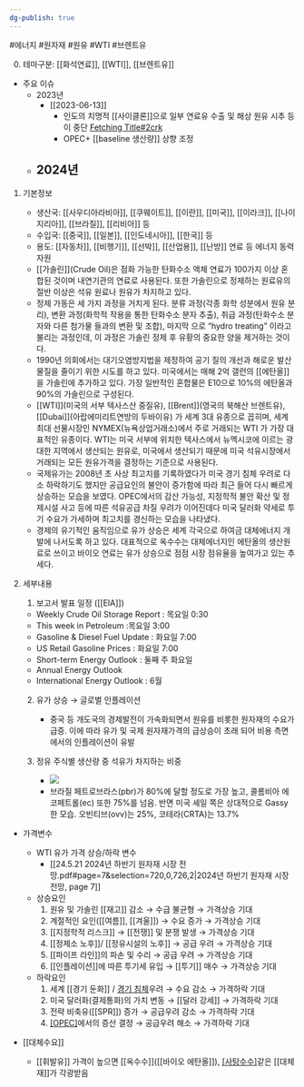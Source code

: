 ```yaml
---
dg-publish: true
---
```

#에너지 #원자재 #원유 #WTI #브렌트유

0. 테마구분: [[화석연료]], [[WTI]], [[브렌트유]]


- 주요 이슈
	- 2023년
		- [[2023-06-13]]
			- 인도의 치명적 [[사이클론]]으로 일부 연료유 수출 및 해상 원유 시추 등이 중단 [Fetching Title#2crk](https://oilprice.com/Latest-Energy-News/World-News/Deadly-Cyclone-In-India-Halts-Fuel-Exports-And-Operations-At-Offshore-Rigs.html)
			- OPEC+ [[baseline 생산량]] 상향 조정
	- 2024년
		-  


1. 기본정보
	- 생산국: [[사우디아라비아]], [[쿠웨이트]], [[이란]], [[미국]], [[이라크]], [[나이지리아]], [[브라질]], [[리비아]] 등
	- 수입국:  [[중국]], [[일본]], [[인도네시아]], [[한국]] 등
	- 용도: [[자동차]], [[비행기]], [[선박]], [[산업용]], [[난방]] 연료 등 에너지 동력 자원
	- [[가솔린]](Crude Oil)은 점화 가능한 탄화수소 액체 연료가 100가지 이상 혼합된 것이며 내연기관의 연료로 사용된다. 또한 가솔린으로 정제하는 원료유의 절반 이상은 석유 원료나 원유가 차지하고 있다.
	- 정제 가동은 세 가지 과정을 거치게 된다. 분류 과정(각종 화학 성분에서 원유 분리), 변환 과정(화학적 작용을 통한 탄화수소 분자 추출), 취급 과정(탄화수소 분자와 다른 첨가물 들과의 변환 및 조합), 마지막 으로 “hydro treating” 이라고 불리는 과정인데, 이 과정은 가솔린 정제 후 유황의 중요한 양을 제거하는 것이다. 
	- 1990년 의회에서는 대기오염방지법을 제정하여 공기 질의 개선과 해로운 발산 물질을 줄이기 위한 시도를 하고 있다. 미국에서는 매해 2억 갤런의 [[에탄올]]을 가솔린에 추가하고 있다. 가장 일반적인 혼합물은 E10으로 10%의 에탄올과 90%의 가솔린으로 구성된다. 
	- [[WTI]](미국의 서부 텍사스산 중질유), [[Brent]](영국의 북해산 브렌트유), [[Dubai]](아랍에미리트연방의 두바이유) 가 세계 3대 유종으로 꼽히며, 세계 최대 선물시장인 NYMEX(뉴욕상업거래소)에서 주로 거래되는 WTI 가 가장 대표적인 유종이다. WTI는 미국 서부에 위치한 텍사스에서 뉴멕시코에 이르는 광대한 지역에서 생산되는 원유로, 미국에서 생산되기 때문에 미국 석유시장에서 거래되는 모든 원유가격을 결정하는 기준으로 사용된다. 
	- 국제유가는 2008년 초 사상 최고치를 기록하였다가 미국 경기 침체 우려로 다소 하락하기도 했지만 공급요인의 불안이 증가함에 따라 최근 들어 다시 빠르게 상승하는 모습을 보였다. OPEC에서의 감산 가능성, 지정학적 불안 확산 및 정제시설 사고 등에 따른 석유공급 차질 우려가 이어진데다 미국 달러화 약세로 투기 수요가 가세하며 최고치를 경신하는 모습을 나타냈다. 
	- 경제의 유기적인 움직임으로 유가 상승은 세계 각국으로 하여금 대체에너지 개발에 나서도록 하고 있다. 대표적으로 옥수수는 대체에너지인 에탄올의 생산원료로 쓰이고 바이오 연료는 유가 상승으로 점점 시장 점유율을 높여가고 있는 추세다.


1. 세부내용
	1. 보고서 발표 일정 ([[EIA]]) 
	  - Weekly Crude Oil Storage Report : 목요일 0:30 
	  - This week in Petroleum :목요일 3:00
	  - Gasoline & Diesel Fuel Update : 화요일 7:00 
	  - US Retail Gasoline Prices : 화요일 7:00 
	  - Short-term Energy Outlook : 둘째 주 화요일 
	  - Annual Energy Outlook 
	  - International Energy Outlook : 6월
	    
	2. 유가 상승 → 글로벌 인플레이션 
		- 중국 등 개도국의 경제발전이 가속화되면서 원유를 비롯한 원자재의 수요가 급증. 이에 따라 유가 및 국제 원자재가격의 급상승이 초래 되어 비용 측면에서의 인플레이션이 유발
		  
	3. 정유 주식별 생산량 중 석유가 차지하는 비중
		- ![](https://i.imgur.com/49kHcKR.png)
		- 브라질 페트로브라스(pbr)가 80%에 달할 정도로 가장 높고, 콜롬비아 에코페트롤(ec) 또한 75%를 넘음. 반면 미국 셰일 쪽은 상대적으로 Gassy 한 모습. 오빈티브(ovv)는 25%, 코테라(CRTA)는 13.7%



- 가격변수
	- WTI 유가 가격 상승/하락 변수
		- [[24.5.21 2024년 하반기 원자재 시장 전망.pdf#page=7&selection=720,0,726,2|2024년 하반기 원자재 시장 전망, page 7]]
	- 상승요인
		1. 원유 및 가솔린 [[재고]] 감소 → 수급 불균형 → 가격상승 기대 
		2. 계절적인 요인([[여름]], [[겨울]]) → 수요 증가 → 가격상승 기대 
		3. [[지정학적 리스크]] → [[전쟁]] 및 분쟁 발생 → 가격상승 기대 
		4. [[정제소 노후]]/ [[정유시설의 노후]] → 공급 우려 → 가격상승 기대 
		5. [[파이프 라인]]의 파손 및 수리 → 공급 우려 → 가격상승 기대 
		6. [[인플레이션]]에 따른 투기세 유입 → [[투기]] 매수 → 가격상승 기대
	- 하락요인
		1. 세계 [[경기 둔화]]  / [경기 침체](경기%20침체)우려 → 수요 감소 → 가격하락 기대 
		2. 미국 달러화(결제통화)의 가치 변동 → [[달러 강세]] → 가격하락 기대 
		3. 전략 비축유([[SPR]]) 증가 → 공급우려 감소 → 가격하락 기대 
		4. [[OPEC]](석유수출국기구)에서의 증산 결정 → 공급우려 해소 → 가격하락 기대


- [[대체수요]]
	- [[휘발유]] 가격이 높으면 [[옥수수]]([[바이오 에탄올]]), [[사탕수수]]([[에탄올]])같은 [[대체재]]가 각광받음